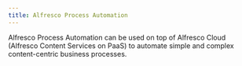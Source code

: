 ```yaml
---
title: Alfresco Process Automation
---
```


Alfresco Process Automation can be used on top of Alfresco Cloud (Alfresco Content Services on PaaS) to automate simple and complex content-centric business processes.

